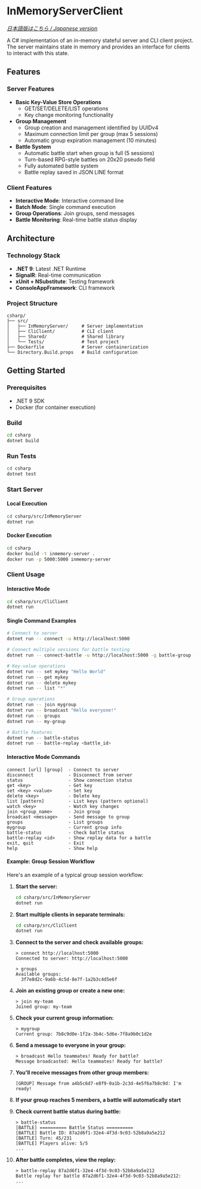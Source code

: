 # InMemoryServerClient

*[日本語版はこちら / Japanese version](README_jp.md)*

A C# implementation of an in-memory stateful server and CLI client project. The server maintains state in memory and provides an interface for clients to interact with this state.

## Features

### Server Features
- **Basic Key-Value Store Operations**
  - GET/SET/DELETE/LIST operations
  - Key change monitoring functionality
- **Group Management**
  - Group creation and management identified by UUIDv4
  - Maximum connection limit per group (max 5 sessions)
  - Automatic group expiration management (10 minutes)
- **Battle System**
  - Automatic battle start when group is full (5 sessions)
  - Turn-based RPG-style battles on 20x20 pseudo field
  - Fully automated battle system
  - Battle replay saved in JSON LINE format

### Client Features
- **Interactive Mode**: Interactive command line
- **Batch Mode**: Single command execution
- **Group Operations**: Join groups, send messages
- **Battle Monitoring**: Real-time battle status display

## Architecture

### Technology Stack
- **.NET 9**: Latest .NET Runtime
- **SignalR**: Real-time communication
- **xUnit + NSubstitute**: Testing framework
- **ConsoleAppFramework**: CLI framework

### Project Structure
```
csharp/
├── src/
│   ├── InMemoryServer/     # Server implementation
│   ├── CliClient/          # CLI client
│   ├── Shared/             # Shared library
│   └── Tests/              # Test project
├── Dockerfile              # Server containerization
└── Directory.Build.props   # Build configuration
```

## Getting Started

### Prerequisites
- .NET 9 SDK
- Docker (for container execution)

### Build
```bash
cd csharp
dotnet build
```

### Run Tests
```bash
cd csharp
dotnet test
```

### Start Server

#### Local Execution
```bash
cd csharp/src/InMemoryServer
dotnet run
```

#### Docker Execution
```bash
cd csharp
docker build -t inmemory-server .
docker run -p 5000:5000 inmemory-server
```

### Client Usage

#### Interactive Mode
```bash
cd csharp/src/CliClient
dotnet run
```

#### Single Command Examples
```bash
# Connect to server
dotnet run -- connect -u http://localhost:5000

# Connect multiple sessions for battle testing
dotnet run -- connect-battle -u http://localhost:5000 -g battle-group -c 5

# Key-value operations
dotnet run -- set mykey "Hello World"
dotnet run -- get mykey
dotnet run -- delete mykey
dotnet run -- list "*"

# Group operations
dotnet run -- join mygroup
dotnet run -- broadcast "Hello everyone!"
dotnet run -- groups
dotnet run -- my-group

# Battle features
dotnet run -- battle-status
dotnet run -- battle-replay <battle_id>
```

#### Interactive Mode Commands
```
connect [url] [group]  - Connect to server
disconnect             - Disconnect from server
status                 - Show connection status
get <key>              - Get key
set <key> <value>      - Set key
delete <key>           - Delete key
list [pattern]         - List keys (pattern optional)
watch <key>            - Watch key changes
join <group_name>      - Join group
broadcast <message>    - Send message to group
groups                 - List groups
mygroup                - Current group info
battle-status          - Check battle status
battle-replay <id>     - Show replay data for a battle
exit, quit             - Exit
help                   - Show help
```

#### Example: Group Session Workflow

Here's an example of a typical group session workflow:

1. **Start the server:**
   ```bash
   cd csharp/src/InMemoryServer
   dotnet run
   ```

2. **Start multiple clients in separate terminals:**
   ```bash
   cd csharp/src/CliClient
   dotnet run
   ```

3. **Connect to the server and check available groups:**
   ```
   > connect http://localhost:5000
   Connected to server: http://localhost:5000

   > groups
   Available groups:
     3f7e8d2c-9a6b-4c5d-8e7f-1a2b3c4d5e6f
   ```

4. **Join an existing group or create a new one:**
   ```
   > join my-team
   Joined group: my-team
   ```

5. **Check your current group information:**
   ```
   > mygroup
   Current group: 7b8c9d0e-1f2a-3b4c-5d6e-7f8a9b0c1d2e
   ```

6. **Send a message to everyone in your group:**
   ```
   > broadcast Hello teammates! Ready for battle?
   Message broadcasted: Hello teammates! Ready for battle?
   ```

7. **You'll receive messages from other group members:**
   ```
   [GROUP] Message from a4b5c6d7-e8f9-0a1b-2c3d-4e5f6a7b8c9d: I'm ready!
   ```

8. **If your group reaches 5 members, a battle will automatically start**

9. **Check current battle status during battle:**
   ```
   > battle-status
   [BATTLE] ========== Battle Status ==========
   [BATTLE] Battle ID: 87a2d6f1-32e4-4f3d-9c03-52b8a9a5e212
   [BATTLE] Turn: 45/231
   [BATTLE] Players alive: 5/5
   ...
   ```

10. **After battle completes, view the replay:**
    ```
    > battle-replay 87a2d6f1-32e4-4f3d-9c03-52b8a9a5e212
    Battle replay for battle 87a2d6f1-32e4-4f3d-9c03-52b8a9a5e212:
    ...
    ```
